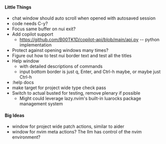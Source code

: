 #### Little Things
* chat window should auto scroll when opened with autosaved session
* code needs C-y?
* Focus same buffer on nui exit?
* Add copilot support
    * https://github.com/B00TK1D/copilot-api/blob/main/api.py -- python implementation
* Protect against opening windows many times?
* Figure out how to test nui border text and test all the titles
* Help window
    * with detailed descriptions of commands
    * input bottom border is just q, Enter, and Ctrl-h maybe, or maybe just Ctrl-h
* :help docs
* make target for project wide type check pass
* Switch to actual busted for testing, remove plenary if possible
    * Might could leverage lazy.nvim's built-in luarocks package management system

#### Big Ideas
* window for project wide patch actions, similar to aider
* window for nvim meta actions? The llm has control of the nvim environment?
